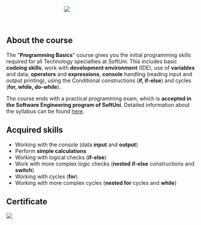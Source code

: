 &nbsp;&nbsp;&nbsp;&nbsp;&nbsp;&nbsp;&nbsp;&nbsp;&nbsp;&nbsp;&nbsp;&nbsp;&nbsp;&nbsp;&nbsp;&nbsp;&nbsp;&nbsp;&nbsp;&nbsp;&nbsp;&nbsp;&nbsp;&nbsp;&nbsp;&nbsp;&nbsp;&nbsp;&nbsp;&nbsp;&nbsp;&nbsp;&nbsp;&nbsp;&nbsp;&nbsp;&nbsp;&nbsp;&nbsp;<a href="https://softuni.bg/trainings/1460/programming-basics-september-2016"><img src="http://i.imgur.com/hs33Hx0.png" /></a>


<br>
<h2>About the course</h2>

The "<b>Programming Basics</b>" course gives you the initial programming skills required for all Technology specialties at SoftUni. This includes basic <b>codeing skills</b>, work with <b>development environment</b> (IDE), use of <b>variables</b> and data, <b>operators</b> and <b>expressions</b>, <b>console</b> handling (reading input and output printing), using the Conditional constructions (<b>if, if-else</b>) and cycles (<b>for, while, do-while</b>).

The course ends with a practical programming exam, which is <b>accepted in the Software Engineering program of SoftUni</b>. Detailed information about the syllabus can be found <a href="https://softuni.bg/curriculum">here</a>.

<h2>Acquired skills</h1>
<ul>
<li>Working with the console (data <b>input</b> and <b>output</b>)</li>
<li>Perform <b>simple calculations</b></li>
<li>Working with logical checks (<b>if-else</b>)</li>
<li>Work with more complex logic checks (<b>nested if-else</b> constructions and <b>switch</b>)</li>
<li>Working with cycles (<b>for</b>)</li>
<li>Working with more complex cycles (<b>nested for</b> cycles and <b>while</b>)</li>
</ul>

<h2>Certificate</h2>
<a href="https://softuni.bg/certificates/details/19638/6d756e19" target="_blank"><img src="http://i.imgur.com/8fTWYaZ.png" /></a>
